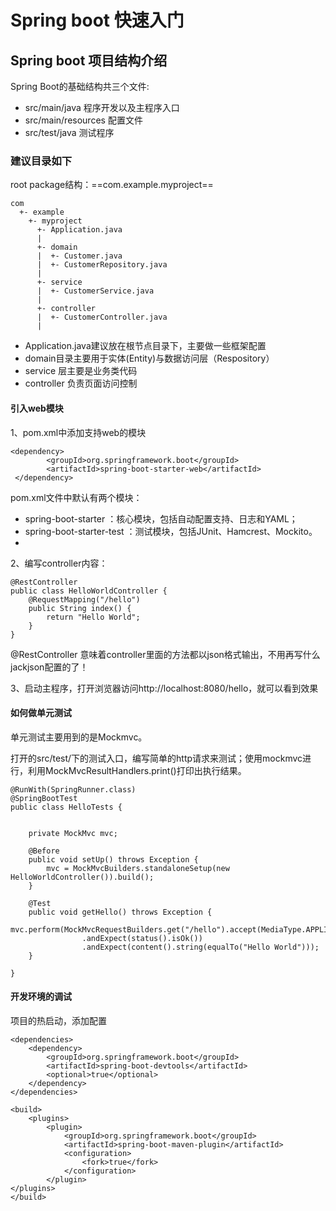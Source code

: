 # Spring boot 快速入门
## Spring boot 项目结构介绍
Spring Boot的基础结构共三个文件:
- src/main/java 程序开发以及主程序入口
- src/main/resources 配置文件
- src/test/java 测试程序
### 建议目录如下
root package结构：==com.example.myproject==

```
com
  +- example
    +- myproject
      +- Application.java
      |
      +- domain
      |  +- Customer.java
      |  +- CustomerRepository.java
      |
      +- service
      |  +- CustomerService.java
      |
      +- controller
      |  +- CustomerController.java
      |
```

- Application.java建议放在根节点目录下，主要做一些框架配置
- domain目录主要用于实体(Entity)与数据访问层（Respository）
- service 层主要是业务类代码
- controller 负责页面访问控制

#### 引入web模块
1、pom.xml中添加支持web的模块
```
<dependency>
        <groupId>org.springframework.boot</groupId>
        <artifactId>spring-boot-starter-web</artifactId>
 </dependency>
```

pom.xml文件中默认有两个模块：
- spring-boot-starter ：核心模块，包括自动配置支持、日志和YAML；
- spring-boot-starter-test ：测试模块，包括JUnit、Hamcrest、Mockito。
- 

2、编写controller内容：

```
@RestController
public class HelloWorldController {
    @RequestMapping("/hello")
    public String index() {
        return "Hello World";
    }
}
```

@RestController 意味着controller里面的方法都以json格式输出，不用再写什么jackjson配置的了！

3、启动主程序，打开浏览器访问http://localhost:8080/hello，就可以看到效果

#### 如何做单元测试
单元测试主要用到的是Mockmvc。

打开的src/test/下的测试入口，编写简单的http请求来测试；使用mockmvc进行，利用MockMvcResultHandlers.print()打印出执行结果。

```
@RunWith(SpringRunner.class)
@SpringBootTest
public class HelloTests {

  
    private MockMvc mvc;

    @Before
    public void setUp() throws Exception {
        mvc = MockMvcBuilders.standaloneSetup(new HelloWorldController()).build();
    }

    @Test
    public void getHello() throws Exception {
        mvc.perform(MockMvcRequestBuilders.get("/hello").accept(MediaType.APPLICATION_JSON))
                .andExpect(status().isOk())
                .andExpect(content().string(equalTo("Hello World")));
    }

}
```

#### 开发环境的调试
项目的热启动，添加配置

```
<dependencies>
    <dependency>
        <groupId>org.springframework.boot</groupId>
        <artifactId>spring-boot-devtools</artifactId>
        <optional>true</optional>
    </dependency>
</dependencies>

<build>
    <plugins>
        <plugin>
            <groupId>org.springframework.boot</groupId>
            <artifactId>spring-boot-maven-plugin</artifactId>
            <configuration>
                <fork>true</fork>
            </configuration>
        </plugin>
</plugins>
</build>
```


